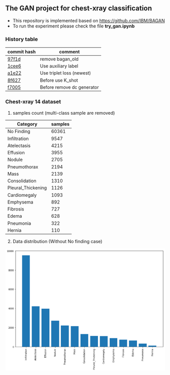 
## The GAN project for chest-xray classification
- This repository is implemented based on https://github.com/IBM/BAGAN
- To run the experiment please check the file **try_gan.ipynb**

### History table
| commit hash | comment |
|--|--|
| [97f1d](../../commit/97f1dba8dc6f8f69acac35bdcc6588add513035f) | remove bagan_old |
| [1cee6](../../commit/1cee698d28210cd18bf6914a752857611d5ef548) | Use auxiliary label |
| [a1e22](../../commit/a1e2254378c8bae92bf89f658be629c6cc28fa9e) | Use triplet loss (newest)|
| [8f627](../../commit/8f6274d2d6f87ed87986de66ee92fbc411ae7330) | Before use K_shot |
| [f7005](../../commit/f700526fd86de862683150f7302ae8f0f900388f) | Before remove dc generator|

### Chest-xray 14 dataset


1. samples count (multi-class sample are removed)

| Category | samples |
|--|--|
| No Finding | 60361 |
| Infiltration | 9547 |
| Atelectasis | 4215 |
| Effusion | 3955 |
| Nodule | 2705 |
| Pneumothorax | 2194 |
| Mass | 2139 |
| Consolidation | 1310 |
| Pleural_Thickening | 1126 |
| Cardiomegaly | 1093 |
| Emphysema | 892 |
| Fibrosis | 727 |
| Edema | 628 |
| Pneumonia | 322 |
| Hernia | 110 |

2. Data distribution (Without No finding case)

![label_counts](images/label_counts_2.png)  
